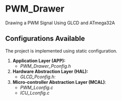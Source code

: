 # PWM_Drawer
Drawing a PWM Signal Using GLCD and ATmega32A

## Configurations Available
The project is implemented using static configuration.
1. **Application Layer (APP):** 
   - *PWM_Drawer_Pconfig.h*
2. **Hardware Abstraction Layer (HAL):**
   - *GLCD_Pconfig.h:*
3. **Micro-controller Abstraction Layer (MCAL)**:
   - *PWM_Lconfig.c*
   - *ICU_Lconfig.c*
